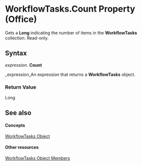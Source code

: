 
# WorkflowTasks.Count Property (Office)

Gets a  **Long** indicating the number of items in the **WorkflowTasks** collection. Read-only.


## Syntax

 _expression_. **Count**

 _expression_An expression that returns a  **WorkflowTasks** object.


### Return Value

Long


## See also


#### Concepts


 [WorkflowTasks Object](3b0006db-9bad-2dce-d4b1-c67fe5ac54f9.md)
#### Other resources


 [WorkflowTasks Object Members](a627f77c-fd47-ef66-edbd-9b4c4fcd9920.md)
